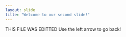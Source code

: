```yaml
---
layout: slide
title: "Welcome to our second slide!"
---
```

THIS FILE WAS EDITTED
Use the left arrow to go back!
